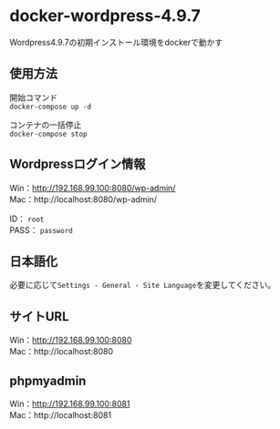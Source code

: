 # docker-wordpress-4.9.7
Wordpress4.9.7の初期インストール環境をdockerで動かす

## 使用方法
開始コマンド  
`docker-compose up -d`  

コンテナの一括停止  
`docker-compose stop`  

## Wordpressログイン情報
Win：http://192.168.99.100:8080/wp-admin/  
Mac：http://localhost:8080/wp-admin/  

ID： `root`  
PASS： `password`  

## 日本語化
必要に応じて`Settings - General - Site Language`を変更してください。  

## サイトURL
Win：http://192.168.99.100:8080  
Mac：http://localhost:8080  

## phpmyadmin
Win：http://192.168.99.100:8081  
Mac：http://localhost:8081  


